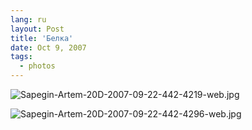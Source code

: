 ```yaml
---
lang: ru
layout: Post
title: 'Белка'
date: Oct 9, 2007
tags:
  - photos
---
```


![Sapegin-Artem-20D-2007-09-22-442-4219-web.jpg](upload://Sapegin-Artem-20D-2007-09-22-442-4219-web.jpg)

<!--more-->

![Sapegin-Artem-20D-2007-09-22-442-4296-web.jpg](upload://Sapegin-Artem-20D-2007-09-22-442-4296-web.jpg)
